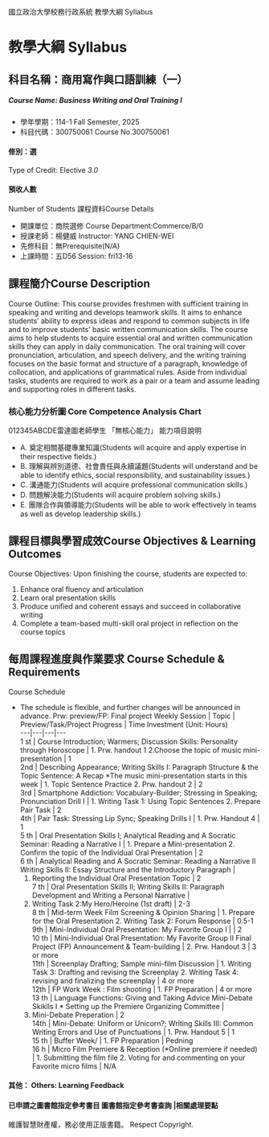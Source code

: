 國立政治大學校務行政系統 教學大綱 Syllabus
# 教學大綱 Syllabus
##  科目名稱：商用寫作與口語訓練（一）
#####  Course Name: Business Writing and Oral Training I
  * 學年學期：114-1 Fall Semester, 2025 
  * 科目代碼：300750061 Course No.300750061
#### 修別：選
Type of Credit: Elective 
_3.0_
#### 預收人數
Number of Students
課程資料Course Details
  * 開課單位：商院選修 Course Department:Commerce/B/0 
  * 授課老師：楊健威 Instructor: YANG CHIEN-WEI 
  * 先修科目：無Prerequisite(N/A)
  * 上課時間：五D56 Session: fri13-16
##  課程簡介Course Description
Course Outline:
This course provides freshmen with sufficient training in speaking and writing and develops teamwork skills. It aims to enhance students’ ability to express ideas and respond to common subjects in life and to improve students’ basic written communication skills. 
The course aims to help students to acquire essential oral and written communication skills they can apply in daily communication. The oral training will cover pronunciation, articulation, and speech delivery, and the writing training focuses on the basic format and structure of a paragraph, knowledge of collocation, and applications of grammatical rules. Aside from individual tasks, students are required to work as a pair or a team and assume leading and supporting roles in different tasks.
###  核心能力分析圖 Core Competence Analysis Chart
012345ABCDE雷達圖老師學生
「無核心能力」 
能力項目說明
  * A. 奠定相關基礎專業知識(Students will acquire and apply expertise in their respective fields.)
  * B. 理解與辨別道德、社會責任與永續議題(Students will understand and be able to identify ethics, social responsibility, and sustainability issues.)
  * C. 溝通能力(Students will acquire professional communication skills.)
  * D. 問題解決能力(Students will acquire problem solving skills.)
  * E. 團隊合作與領導能力(Students will be able to work effectively in teams as well as develop leadership skills.)
##  課程目標與學習成效Course Objectives & Learning Outcomes 
Course Objectives:
Upon finishing the course, students are expected to:
1. Enhance oral fluency and articulation
2. Learn oral presentation skills
3. Produce unified and coherent essays and succeed in collaborative writing
4. Complete a team-based multi-skill oral project in reflection on the course topics
##  每周課程進度與作業要求 Course Schedule & Requirements
Course Schedule
* The schedule is flexible, and further changes will be announced in advance.
Prw: preview/FP: Final project
Weekly Session |  Topic |  Preview/Task/Project Progress |  Time Investment (Unit: Hours)  
---|---|---|---  
1 st |  Course Introduction; Warmers; Discussion Skills: Personality through Horoscope |  1. Prw. handout 1 2.Choose the topic of music mini-presentation |  1  
2nd |  Describing Appearance; Writing Skills I: Paragraph Structure & the Topic Sentence: A Recap *The music mini-presentation starts in this week |  1. Topic Sentence Practice 2. Prw. handout 2 |  2  
3rd |  Smartphone Addiction: Vocabulary-Builder; Stressing in Speaking; Pronunciation Drill I |  1. Writing Task 1: Using Topic Sentences 2. Prepare Pair Task |  2  
4th |  Pair Task: Stressing Lip Sync; Speaking Drills I |  1. Prw. Handout 4 |  1  
5 th  |  Oral Presentation Skills I; Analytical Reading and A Socratic Seminar: Reading a Narrative I |  1. Prepare a Mini-presentation 2. Confirm the topic of the Individual Oral Presentation |  2  
6 th |  Analytical Reading and A Socratic Seminar: Reading a Narrative II Writing Skills II: Essay Structure and the Introductory Paragraph | 
  1. Reporting the Individual Oral Presentation Topic
|  2  
7 th |  Oral Presentation Skills II; Writing Skills II: Paragraph Development and Writing a Personal Narrative | 
  1. Writing Task 2:My Hero/Heroine (1st draft)
|  2-3  
8 th |  Mid-term Week Film Screening & Opinion Sharing |  1. Prepare for the Oral Presentation 2. Writing Task 2: Forum Response |  0.5-1  
9th |  Mini-Individual Oral Presentation: My Favorite Group I |  |  2  
10 th  |  Mini-Individual Oral Presentation: My Favorite Group II Final Project (FP) Announcement & Team-building |  2. Prw. Handout 3  |  3 or more  
11th |  Screenplay Drafting; Sample mini-film Discussion |  1. Writing Task 3: Drafting and revising the Screenplay 2. Writing Task 4: revising and finalizing the screenplay |  4 or more  
12th |  FP Work Week : Film shooting |  1. FP Preparation |  4 or more  
13 th |  Language Functions: Giving and Taking Advice Mini-Debate Skiklls I  * Setting up the Premiere Organizing Committee | 
  1. Mini-Debate Preperation
|  2  
14th |  Mini-Debate: Uniform or Unicorn?; Writing Skills III: Common Writing Errors and Use of Punctuations  |  1. Prw. Handout 5 |  1  
15 th |  Buffer Week/ |  1. FP Preparation |  Pedning  
16 h |  Micro Film Premiere & Reception (*Online premiere if needed) |  1. Submitting the film file 2. Voting for and commenting on your Favorite micro films |  N/A  
####  其他： Others: Learning Feedback 
####  已申請之圖書館指定參考書目  圖書館指定參考書查詢 |相關處理要點
維護智慧財產權，務必使用正版書籍。 Respect Copyright.